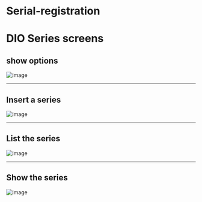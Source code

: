 # Serial-registration

# DIO Series screens

show options
-------------------------------------------------------------------------------------------------------------
![image](https://user-images.githubusercontent.com/67518341/138149349-8d933db2-b68a-4521-b540-ee12c8effaa6.png)












-------------------------------------------------------------------------------------------------------------
Insert a series
-------------------------------------------------------------------------------------------------------------
![image](https://user-images.githubusercontent.com/67518341/138149405-5773b43d-f6d2-4391-84c7-8a7fcb5d31a1.png)













-------------------------------------------------------------------------------------------------------------
List the series
-------------------------------------------------------------------------------------------------------------
![image](https://user-images.githubusercontent.com/67518341/138149531-9f1e1fc7-3b08-499a-b5e8-c9530b0a4021.png)














-------------------------------------------------------------------------------------------------------------
Show the series
-------------------------------------------------------------------------------------------------------------
![image](https://user-images.githubusercontent.com/67518341/138149595-4fd1891d-6e14-4328-95e2-60dc69e562b8.png)
